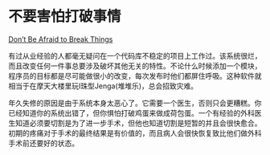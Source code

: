 # 不要害怕打破事情

[Don’t Be Afraid to Break Things](https://97-things-every-x-should-know.gitbooks.io/97-things-every-programmer-should-know/content/en/thing_24/)

有过从业经验的人都毫无疑问在一个代码库不稳定的项目上工作过。该系统很烂，而且改变任何一件事总要涉及破坏其他无关的特性。不论什么时候添加一个模块，程序员的目标都是尽可能做很小的改变，每次发布时他们都屏住呼吸。这种软件就相当于在摩天大楼里玩I珠型Jenga(堆堆乐)，总会招致灾难。

年久失修的原因是由于系统本身太恶心了。它需要一个医生，否则只会更糟糕。你已经知道你的系统出错了，但你惧怕打破鸡蛋来做成荷包蛋。一个有经验的外科医生知道必须要切割是为了进一步手术，但他也知道切割是短暂的并且会很快愈合。初期的疼痛对于手术的最终结果是有价值的，而且病人会很快恢复致比他们做外科手术前还要好的状态。